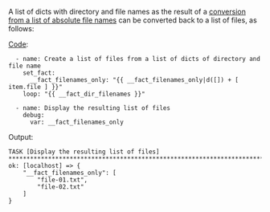 A list of dicts with directory and file names as the result of a [conversion from a list of absolute file names](https://github.com/berndfinger/ansible-data-type-conversion/blob/main/create-list-of-dicts-from-list-of-filenames.md)
can be converted back to a list of files, as follows:

[Code](https://github.com/berndfinger/ansible-data-type-conversion/blob/main/sample-code/create-list-of-filenames-from-list-of-dicts.yml):
```
  - name: Create a list of files from a list of dicts of directory and file name
    set_fact:
      __fact_filenames_only: "{{ __fact_filenames_only|d([]) + [ item.file ] }}"
    loop: "{{ __fact_dir_filenames }}"

  - name: Display the resulting list of files
    debug:
      var: __fact_filenames_only
```

Output:
```
TASK [Display the resulting list of files] *************************************************************************************************
ok: [localhost] => {
    "__fact_filenames_only": [
        "file-01.txt",
        "file-02.txt"
    ]
}
```
